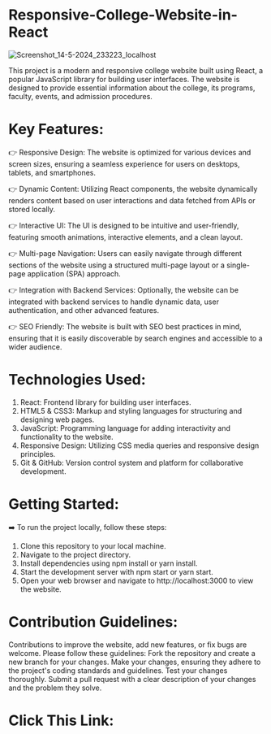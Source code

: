 # Responsive-College-Website-in-React

![Screenshot_14-5-2024_233223_localhost](https://github.com/DAKSHPATEL04/Responsive-College-Website-in-React/assets/160720470/7bff79d3-f093-422e-b4c6-b7f2e89af649)

This project is a modern and responsive college website built using React, a popular JavaScript library for building user interfaces. The website is designed to provide essential information about the college, its programs, faculty, events, and admission procedures.

# Key Features:
👉 Responsive Design: The website is optimized for various devices and screen sizes, ensuring a seamless experience for users on desktops, tablets, and smartphones.

👉 Dynamic Content: Utilizing React components, the website dynamically renders content based on user interactions and data fetched from APIs or stored locally.

👉 Interactive UI: The UI is designed to be intuitive and user-friendly, featuring smooth animations, interactive elements, and a clean layout.

👉 Multi-page Navigation: Users can easily navigate through different sections of the website using a structured multi-page layout or a single-page application (SPA) approach.

👉 Integration with Backend Services: Optionally, the website can be integrated with backend services to handle dynamic data, user authentication, and other advanced features.

👉 SEO Friendly: The website is built with SEO best practices in mind, ensuring that it is easily discoverable by search engines and accessible to a wider audience.

# Technologies Used:
1. React: Frontend library for building user interfaces.
2. HTML5 & CSS3: Markup and styling languages for structuring and designing web pages.
3. JavaScript: Programming language for adding interactivity and functionality to the website.
4. Responsive Design: Utilizing CSS media queries and responsive design principles.
5. Git & GitHub: Version control system and platform for collaborative development.

# Getting Started:

➡️ To run the project locally, follow these steps:

1. Clone this repository to your local machine.
2. Navigate to the project directory.
3. Install dependencies using npm install or yarn install.
4. Start the development server with npm start or yarn start.
5. Open your web browser and navigate to http://localhost:3000 to view the website.

# Contribution Guidelines:

Contributions to improve the website, add new features, or fix bugs are welcome. Please follow these guidelines:
Fork the repository and create a new branch for your changes.
Make your changes, ensuring they adhere to the project's coding standards and guidelines.
Test your changes thoroughly.
Submit a pull request with a clear description of your changes and the problem they solve.

# Click This Link:

